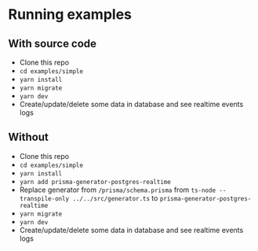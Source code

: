 # Running examples

## With source code

- Clone this repo
- `cd examples/simple`
- `yarn install`
- `yarn migrate`
- `yarn dev`
- Create/update/delete some data in database and see realtime events logs

## Without

- Clone this repo
- `cd examples/simple`
- `yarn install`
- `yarn add prisma-generator-postgres-realtime`
- Replace generator from `/prisma/schema.prisma` from `ts-node --transpile-only ../../src/generator.ts` to `prisma-generator-postgres-realtime`
- `yarn migrate`
- `yarn dev`
- Create/update/delete some data in database and see realtime events logs